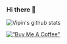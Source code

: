 ### Hi there 👋

![Vipin's github stats](https://github-readme-stats.vercel.app/api?username=aesthytik)

[!["Buy Me A Coffee"](https://www.buymeacoffee.com/assets/img/custom_images/orange_img.png)](https://www.buymeacoffee.com/aesthytik)


<!--
**aesthytik/aesthytik** is a ✨ _special_ ✨ repository because its `README.md` (this file) appears on your GitHub profile.

Here are some ideas to get you started:

- 🔭 I’m currently working on ...
- 🌱 I’m currently learning ...
- 👯 I’m looking to collaborate on ...
- 🤔 I’m looking for help with ...
- 💬 Ask me about ...
- 📫 How to reach me: ...
- 😄 Pronouns: ...
- ⚡ Fun fact: ...
-->
